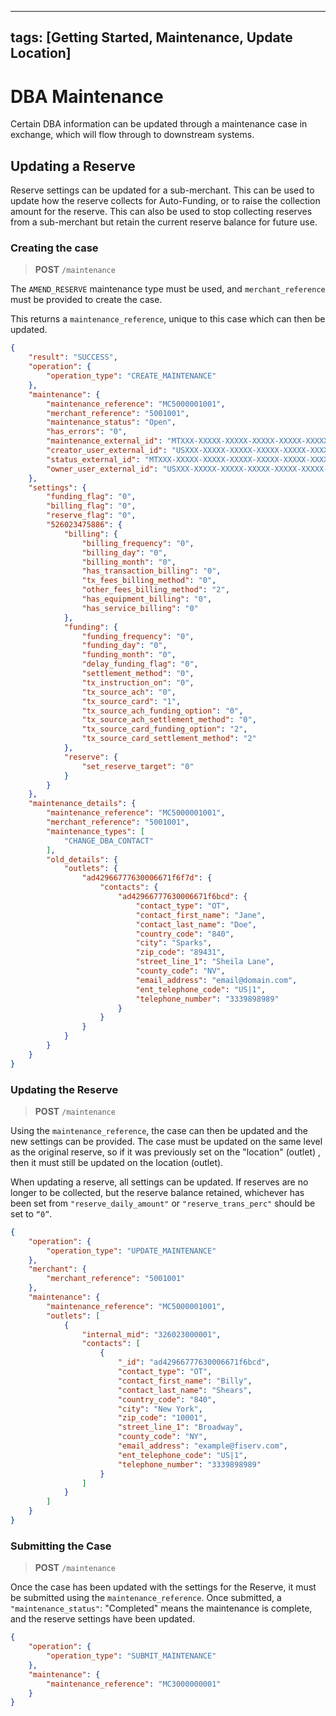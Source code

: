 
---
tags: [Getting Started, Maintenance, Update Location]
---

# DBA Maintenance

Certain DBA information can be updated through a maintenance case in exchange, which will flow through to downstream systems.

## Updating a Reserve

Reserve settings can be updated for a sub-merchant. This can be used to update how the reserve collects for Auto-Funding, or to raise the collection amount for the reserve. This can also be used to stop collecting reserves from a sub-merchant but retain the current reserve balance for future use.

### Creating the case

<!-- theme: info -->
>**POST** `/maintenance`

The `AMEND_RESERVE` maintenance type must be used, and `merchant_reference` must be provided to create the case.

This returns a `maintenance_reference`, unique to this case which can then be updated.

```json
{
    "result": "SUCCESS",
    "operation": {
        "operation_type": "CREATE_MAINTENANCE"
    },
    "maintenance": {
        "maintenance_reference": "MC5000001001",
        "merchant_reference": "5001001",
        "maintenance_status": "Open",
        "has_errors": "0",
        "maintenance_external_id": "MTXXX-XXXXX-XXXXX-XXXXX-XXXXX-XXXXX-XXXXX",
        "creator_user_external_id": "USXXX-XXXXX-XXXXX-XXXXX-XXXXX-XXXXX-XXXXX",
        "status_external_id": "MTXXX-XXXXX-XXXXX-XXXXX-XXXXX-XXXXX-XXXXX",
        "owner_user_external_id": "USXXX-XXXXX-XXXXX-XXXXX-XXXXX-XXXXX-XXXXX"
    },
    "settings": {
        "funding_flag": "0",
        "billing_flag": "0",
        "reserve_flag": "0",
        "526023475886": {
            "billing": {
                "billing_frequency": "0",
                "billing_day": "0",
                "billing_month": "0",
                "has_transaction_billing": "0",
                "tx_fees_billing_method": "0",
                "other_fees_billing_method": "2",
                "has_equipment_billing": "0",
                "has_service_billing": "0"
            },
            "funding": {
                "funding_frequency": "0",
                "funding_day": "0",
                "funding_month": "0",
                "delay_funding_flag": "0",
                "settlement_method": "0",
                "tx_instruction_on": "0",
                "tx_source_ach": "0",
                "tx_source_card": "1",
                "tx_source_ach_funding_option": "0",
                "tx_source_ach_settlement_method": "0",
                "tx_source_card_funding_option": "2",
                "tx_source_card_settlement_method": "2"
            },
            "reserve": {
                "set_reserve_target": "0"
            }
        }
    },
    "maintenance_details": {
        "maintenance_reference": "MC5000001001",
        "merchant_reference": "5001001",
        "maintenance_types": [
            "CHANGE_DBA_CONTACT"
        ],
        "old_details": {
            "outlets": {
                "ad42966777630006671f6f7d": {
                    "contacts": {
                        "ad42966777630006671f6bcd": {
                            "contact_type": "OT",
                            "contact_first_name": "Jane",
                            "contact_last_name": "Doe",
                            "country_code": "840",
                            "city": "Sparks",
                            "zip_code": "89431",
                            "street_line_1": "Sheila Lane",
                            "county_code": "NV",
                            "email_address": "email@domain.com",
                            "ent_telephone_code": "US|1",
                            "telephone_number": "3339898989"
                        }
                    }
                }
            }
        }
    }
}
```

### Updating the Reserve 

<!-- theme: info -->
>**POST** `/maintenance`

Using the `maintenance_reference`, the case can then be updated and the new settings can be provided. The case must be updated on the same level as the original reserve, so if it was previously set on the "location" (outlet) , then it must still be updated on the location (outlet).

When updating a reserve, all settings can be updated. If reserves are no longer to be collected, but the reserve balance retained, whichever has been set from `"reserve_daily_amount"` or `"reserve_trans_perc"` should be set to `“0”`.
 
```json
{
    "operation": {
        "operation_type": "UPDATE_MAINTENANCE"
    },
    "merchant": {
        "merchant_reference": "5001001"
    },
    "maintenance": {
        "maintenance_reference": "MC5000001001",
        "outlets": [
            {
                "internal_mid": "326023000001",
                "contacts": [
                    {
                        "_id": "ad42966777630006671f6bcd",
                        "contact_type": "OT",
                        "contact_first_name": "Billy",
                        "contact_last_name": "Shears",
                        "country_code": "840",
                        "city": "New York",
                        "zip_code": "10001",
                        "street_line_1": "Broadway",
                        "county_code": "NY",
                        "email_address": "example@fiserv.com",
                        "ent_telephone_code": "US|1",
                        "telephone_number": "3339898989"
                    }
                ]
            }
        ]
    }
}
```

### Submitting the Case

<!-- theme: info -->
>**POST** `/maintenance`

Once the case has been updated with the settings for the Reserve, it must be submitted using the `maintenance_reference`.
Once submitted, a `"maintenance_status"`: "Completed" means the maintenance is complete, and the reserve settings have been updated.

```json
{
    "operation": {
        "operation_type": "SUBMIT_MAINTENANCE"
    },
    "maintenance": {
        "maintenance_reference": "MC3000000001"
    }
}
```

